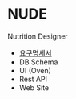 # NUDE
Nutrition Designer
- [요구명세서](./ReqSpecification.md)
- DB Schema
- UI (Oven)
- Rest API
- Web Site